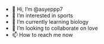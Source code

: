 - 👋 Hi, I’m @asyeppp7
- 👀 I’m interested in sports 
- 🌱 I’m currently learning biology 
- 💞️ I’m looking to collaborate on love 
- 📫 How to reach me now 

<!---
asyeppp7/asyeppp7 is a ✨ special ✨ repository because its `README.md` (this file) appears on your GitHub profile.
You can click the Preview link to take a look at your changes.
--->
